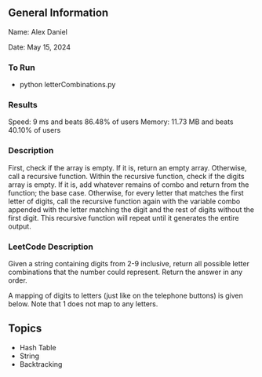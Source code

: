 ## General Information
Name: Alex Daniel

Date: May 15, 2024

### To Run
- python letterCombinations.py

### Results
Speed: 9 ms and beats 86.48% of users
Memory: 11.73 MB and beats 40.10% of users

### Description
First, check if the array is empty. If it is, return an empty array. Otherwise, call a recursive function. Within the recursive function, check if the digits array is empty. If it is, add whatever remains of combo and return from the function; the base case. Otherwise, for every letter that matches the first letter of digits, call the recursive function again with the variable combo appended with the letter matching the digit and the rest of digits without the first digit. This recursive function will repeat until it generates the entire output.

### LeetCode Description
Given a string containing digits from 2-9 inclusive, return all possible letter combinations that the number could represent. Return the answer in any order.

A mapping of digits to letters (just like on the telephone buttons) is given below. Note that 1 does not map to any letters.

## Topics
- Hash Table
- String
- Backtracking